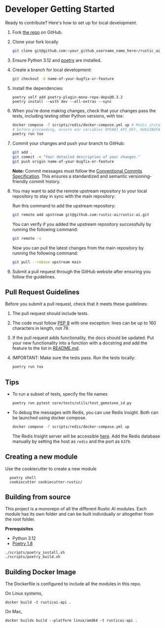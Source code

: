 # Developer Getting Started

Ready to contribute? Here's how to set up for local development.

1. Fork [the repo](https://github.com/rustic-ai/rustic-ai) on GitHub.
2. Clone your fork locally

    ```sh
    git clone git@github.com:<your_github_username_name_here>/rustic_ai.git
    ```

3. Ensure Python 3.12 and [poetry](https://python-poetry.org/docs/1.8/) are installed.
4. Create a branch for local development:

    ```sh
    git checkout -b name-of-your-bugfix-or-feature
    ```
5. Install the dependencies:
    ```shell
    poetry self add poetry-plugin-mono-repo-deps@0.3.2
    poetry install --with dev --all-extras --sync
    ```

6. When you're done making changes, check that your changes pass the
   tests, including testing other Python versions, with tox:

    ```sh
    docker compose -f scripts/redis/docker-compose.yml up # Redis instance is required for integration tests
    # before proceeding, ensure env variables OPENAI_API_KEY, HUGGINGFACE_API_KEY, SERP_API_KEY are set
    poetry run tox
    ```

7. Commit your changes and push your branch to GitHub:

    ```sh
    git add .
    git commit -m "Your detailed description of your changes."
    git push origin name-of-your-bugfix-or-feature
    ```

    **Note:** Commit messages must follow the [Conventional Commits Specification](https://www.conventionalcommits.org/en/v1.0.0/). This ensures a standardized and semantic versioning-friendly commit history.

8. You may want to add the remote upstream repository to your local repository to stay in sync with the main repository:

    Run this command to add the upstream repository:
    ```sh
    git remote add upstream git@github.com:rustic-ai/rustic-ai.git
    ```

    You can verify if you added the upstream repository successfully by running the following command:
    ```sh
    git remote -v
    ```
    Now you can pull the latest changes from the main repository by running the following command:
    ```sh
    git pull --rebase upstream main
    ```
9. Submit a pull request through the GitHub website after ensuring you follow the guidelines.

## Pull Request Guidelines

Before you submit a pull request, check that it meets these guidelines:

1. The pull request should include tests.
2. The code must follow [PEP 8](https://peps.python.org/pep-0008/) with one exception: lines can be up to 160 characters in length, not 79.
3. If the pull request adds functionality, the docs should be updated. Put
   your new functionality into a function with a docstring and add the
   feature to the list in [README.md](README.md).
4. IMPORTANT: Make sure the tests pass. Run the tests locally:

    ```sh
    poetry run tox
    ```

## Tips

* To run a subset of tests, specify the file names

    ```sh
    poetry run pytest core/tests/utils/test_gemstone_id.py
    ```

* To debug the messages with Redis, you can use Redis Insight. Both can be launched using docker compose.

    ```sh
    docker compose -f scripts/redis/docker-compose.yml up
    ```

    The Redis Insight server will be accessible [here](http://localhost:5540/).
    Add the Redis database manually by setting the host as `redis` and the port as `6379`.


## Creating a new module

Use the cookiecutter to create a new module

```shell
  poetry shell
  cookiecutter cookiecutter-rustic/
```

## Building from source
This project is a monorepo of all the different Rustic AI modules. Each module has its own folder and can be built
individually or altogether from the root folder.

**Prerequisites**
* Python 3.12
* [Poetry 1.8](https://python-poetry.org/docs/1.8/)

```shell
./scripts/poetry_install.sh
./scripts/poetry_build.sh
```

## Building Docker Image

The Dockerfile is configured to include all the modules in this repo.

On Linux systems,
```shell
docker build -t rusticai-api .
```

On Mac,
```shell
docker buildx build --platform linux/amd64 -t rusticai-api .
```